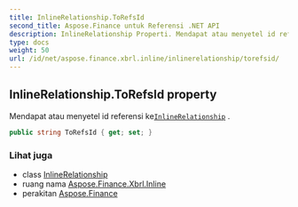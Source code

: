 ```yaml
---
title: InlineRelationship.ToRefsId
second_title: Aspose.Finance untuk Referensi .NET API
description: InlineRelationship Properti. Mendapat atau menyetel id referensi keInlineRelationship .
type: docs
weight: 50
url: /id/net/aspose.finance.xbrl.inline/inlinerelationship/torefsid/
---
```

## InlineRelationship.ToRefsId property

Mendapat atau menyetel id referensi ke[`InlineRelationship`](../) .

```csharp
public string ToRefsId { get; set; }
```

### Lihat juga

* class [InlineRelationship](../)
* ruang nama [Aspose.Finance.Xbrl.Inline](../../inlinerelationship/)
* perakitan [Aspose.Finance](../../../)


